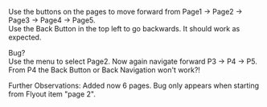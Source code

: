 Use the buttons on the pages to move forward from Page1 -> Page2 -> Page3 -> Page4 -> Page5.  
Use the Back Button in the top left to go backwards.  It should work as expected.

Bug?  
Use the menu to select Page2.  Now again navigate forward P3 -> P4 -> P5.   From P4 the Back Button or Back Navigation won't work?!

Further Observations:
Added now 6 pages.   Bug only appears when starting from Flyout item "page 2".
